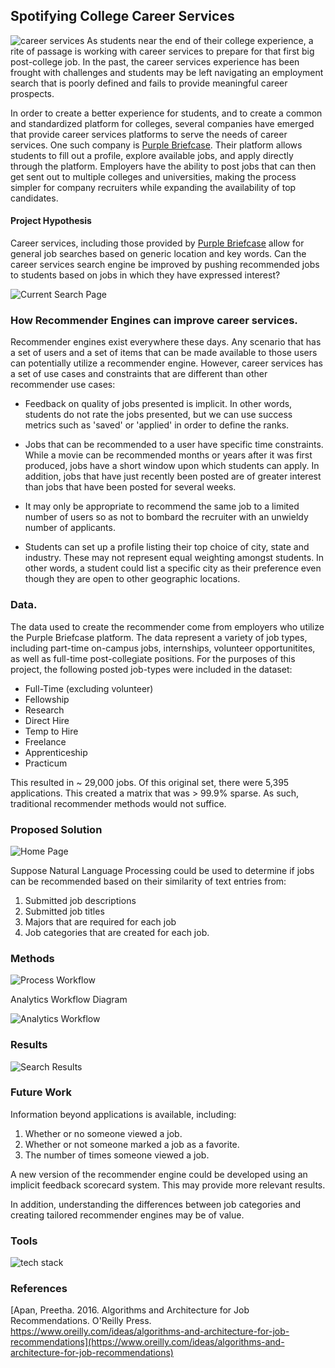 ## Spotifying College Career Services

![career services](images/career_svcs_image.png "Career Services")
As students near the end of their college experience, a rite of passage is working with career services to prepare for that first big post-college job.  In the past, the career services experience has been frought with challenges and students may be left navigating an employment search that is poorly defined and fails to provide meaningful career prospects.  

In order to create a better experience for students, and to create a common and standardized platform for colleges, several companies have emerged that provide career services platforms to serve the needs of career services.  One such company is [Purple Briefcase](http://www.purplebriefcase.com/).  Their platform allows students to fill out a profile, explore available jobs, and apply directly through the platform.  Employers have the ability to post jobs that can then get sent out to multiple colleges and universities, making the process simpler for company recruiters while expanding the availability of top candidates.

#### Project Hypothesis

Career services, including those provided by [Purple Briefcase](http://www.purplebriefcase.com/) allow for general job searches based on generic location and key words.  Can the career services search engine be improved by pushing recommended jobs to students based on jobs in which they have expressed interest?

![Current Search Page](images/pb_jobsearchscreen_current.png "Current Search Page")


### How Recommender Engines can improve career services.

Recommender engines exist everywhere these days.  Any scenario that has a set of users and a set of items that can be made available to those users can potentially utilize a recommender engine.  However, career services has a set of use cases and constraints that are different than other recommender use cases:

+ Feedback on quality of jobs presented is implicit.  In other words, students do not rate the jobs presented, but we can use success metrics such as 'saved' or 'applied' in order to define the ranks.

+ Jobs that can be recommended to a user have specific time constraints.  While a movie can be recommended months or years after it was first produced, jobs have a short window upon which students can apply.  In addition, jobs that have just recently been posted are of greater interest than jobs that have been posted for several weeks.

+ It may only be appropriate to recommend the same job to a limited number of users so as not to bombard the recruiter with an unwieldy number of applicants.

+ Students can set up a profile listing their top choice of city, state and industry.  These may not represent equal weighting amongst students.  In other words, a student could list a specific city as their preference even though they are open to other geographic locations.

### Data.

The data used to create the recommender come from employers who utilize the Purple Briefcase platform.  The data represent a variety of job types, including part-time on-campus jobs, internships, volunteer opportunitites, as well as full-time post-collegiate positions.  For the purposes of this project, the following posted job-types were included in the dataset:

+ Full-Time (excluding volunteer)
+ Fellowship
+ Research
+ Direct Hire
+ Temp to Hire
+ Freelance
+ Apprenticeship
+ Practicum

This resulted in ~ 29,000 jobs.  Of this original set, there were 5,395 applications.  This created a matrix that was > 99.9% sparse.  As such, traditional recommender methods would not suffice.

### Proposed Solution

![Home Page](images/recommender_home_page.png "Home Page")

Suppose Natural Language Processing could be used to determine if jobs can be recommended based on their similarity of text entries from:

1. Submitted job descriptions
2. Submitted job titles
3. Majors that are required for each job
4. Job categories that are created for each job.
 
### Methods

![Process Workflow](images/job_recommender_workflow.001.png "Process Workflow")

Analytics Workflow Diagram

![Analytics Workflow](images/analytics_workflow.001.png "Analytics Workflow")

### Results

![Search Results](images/search_results_example.png "Search Results Sample")

### Future Work

Information beyond applications is available, including:

1. Whether or no someone viewed a job.
2. Whether or not someone marked a job as a favorite.
3. The number of times someone viewed a job.

A new version of the recommender engine could be developed using an implicit feedback scorecard system.  This may provide more relevant results.

In addition, understanding the differences between job categories and creating tailored recommender engines may be of value.

### Tools
![tech stack](images/job_recommender_tech_stack.001.png "Tools Used")

### References
[Apan, Preetha. 2016. Algorithms and Architecture for Job Recommendations. O'Reilly Press. https://www.oreilly.com/ideas/algorithms-and-architecture-for-job-recommendations](https://www.oreilly.com/ideas/algorithms-and-architecture-for-job-recommendations)



 